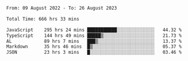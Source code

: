 
<!--START_SECTION:waka-->

```txt
From: 09 August 2022 - To: 26 August 2023

Total Time: 666 hrs 33 mins

JavaScript    295 hrs 24 mins ███████████░░░░░░░░░░░░░░   44.32 %
TypeScript    144 hrs 49 mins █████▒░░░░░░░░░░░░░░░░░░░   21.73 %
AL            89 hrs 7 mins   ███▒░░░░░░░░░░░░░░░░░░░░░   13.37 %
Markdown      35 hrs 46 mins  █▒░░░░░░░░░░░░░░░░░░░░░░░   05.37 %
JSON          23 hrs 3 mins   █░░░░░░░░░░░░░░░░░░░░░░░░   03.46 %
```

<!--END_SECTION:waka-->











